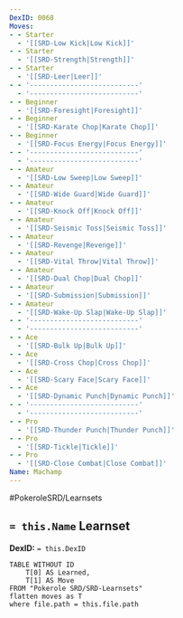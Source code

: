```yaml
---
DexID: 0068
Moves:
- - Starter
  - '[[SRD-Low Kick|Low Kick]]'
- - Starter
  - '[[SRD-Strength|Strength]]'
- - Starter
  - '[[SRD-Leer|Leer]]'
- - '---------------------------'
  - '---------------------------'
- - Beginner
  - '[[SRD-Foresight|Foresight]]'
- - Beginner
  - '[[SRD-Karate Chop|Karate Chop]]'
- - Beginner
  - '[[SRD-Focus Energy|Focus Energy]]'
- - '---------------------------'
  - '---------------------------'
- - Amateur
  - '[[SRD-Low Sweep|Low Sweep]]'
- - Amateur
  - '[[SRD-Wide Guard|Wide Guard]]'
- - Amateur
  - '[[SRD-Knock Off|Knock Off]]'
- - Amateur
  - '[[SRD-Seismic Toss|Seismic Toss]]'
- - Amateur
  - '[[SRD-Revenge|Revenge]]'
- - Amateur
  - '[[SRD-Vital Throw|Vital Throw]]'
- - Amateur
  - '[[SRD-Dual Chop|Dual Chop]]'
- - Amateur
  - '[[SRD-Submission|Submission]]'
- - Amateur
  - '[[SRD-Wake-Up Slap|Wake-Up Slap]]'
- - '---------------------------'
  - '---------------------------'
- - Ace
  - '[[SRD-Bulk Up|Bulk Up]]'
- - Ace
  - '[[SRD-Cross Chop|Cross Chop]]'
- - Ace
  - '[[SRD-Scary Face|Scary Face]]'
- - Ace
  - '[[SRD-Dynamic Punch|Dynamic Punch]]'
- - '---------------------------'
  - '---------------------------'
- - Pro
  - '[[SRD-Thunder Punch|Thunder Punch]]'
- - Pro
  - '[[SRD-Tickle|Tickle]]'
- - Pro
  - '[[SRD-Close Combat|Close Combat]]'
Name: Machamp
---
```


#PokeroleSRD/Learnsets

## `= this.Name` Learnset

**DexID:** `= this.DexID`

```dataview
TABLE WITHOUT ID
    T[0] AS Learned,
    T[1] AS Move
FROM "Pokerole SRD/SRD-Learnsets"
flatten moves as T
where file.path = this.file.path
```
